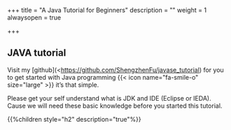 +++
title = "A Java Tutorial for Beginners"
description = ""
weight = 1
alwaysopen = true

+++

## JAVA tutorial

Visit my [github](<https://github.com/ShengzhenFu/javase_tutorial) for you to get started with Java programming {{< icon name="fa-smile-o" size="large" >}}  it’s that simple.

Please get your self understand what is JDK and IDE (Eclipse or IEDA). Cause we will need these basic knowledge before you started this tutorial. 

{{%children style="h2" description="true"%}}
